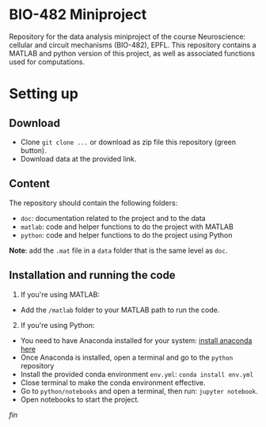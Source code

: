 # BIO-482 Miniproject  

Repository for the data analysis miniproject of the course Neuroscience: cellular and circuit mechanisms (BIO-482), EPFL. 
This repository contains a MATLAB and python version of this project, as well as associated functions used for computations.

# Setting up
## Download
- Clone `git clone ...` or download as zip file this repository (green button).
- Download data at the provided link.

## Content
The repository should contain the following folders:
- `doc`: documentation related to the project and to the data
- `matlab`: code and helper functions to do the project with MATLAB
- `python`: code and helper functions to do the project using Python

**Note**: add the `.mat` file in a `data` folder that is the same level as `doc`.

## Installation and running the code

1. If you're using MATLAB:
  - Add the `/matlab` folder to your MATLAB path to run the code.
2. If you're using Python:
  - You need to have Anaconda installed for your system: [install anaconda here](https://docs.anaconda.com/anaconda/install/index.html) 
  - Once Anaconda is installed, open a terminal and go to the `python` repository
  - Install the provided conda environment `env.yml`: `conda install env.yml`
  - Close terminal to make the conda environment effective.
  - Go to `python/notebooks` and open a terminal, then run: `jupyter notebook`.
  - Open notebooks to start the project.
  
  _fin_ 
 

